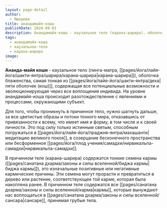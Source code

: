 ```yaml
---
layout: page-detail
author:
  - Яшодеви
title: анандамайя-коша
publishDate: 2024-09-01
description: Анандамайя-коша - каузальное тело (карана-шарира), оболочка блаженства, самая тонкая из пяти оболочек (кош), содержащая все потенциальные возможности и эволюционирующая через все воплощения индивида. На уровне анандамайя-коша происходит разотождествление с явлениями и процессами, окружающими субъект.
tags:
  - анандамайя-коша
  - каузальное-тело
  - карана-шарира
image:
---
```

**Ананда-майя коши** - каузальное тело (линга-матра, [[pages/йога/лайя-йога/шакти-янтра/шарира/карана-шарира|карана-шарира]]), оболочка блаженства, самая тонкая из [[pages/йога/лайя-йога/шакти-янтра/деха|пяти оболочек (кош)]], содержащая все потенциальные возможности и эволюционирующая через все воплощения индивида. На уровне анандамайя-коша происходит разотождествление с явлениями и процессами, окружающими субъект.

Для того, чтобы проникнуть в причинное тело, нужно шагнуть дальше, за все цветистые образы и потоки тонкого мира, отказавшись от привязанности к всему, что имеет имя и форму, в том числе и к своей личности. Это под силу только истинным святым, способным погружаться в [[pages/йога/лайя-йога/праджня-янтра/махашанти|медитацию великого покоя]], в созерцание бесконечного пространства или бесформенное [[pages/йога/плод учения/самадхи/нирвикальпа-самадхи|нирвикальпа-самадхи]]. 

В причинном теле (карана-шарира) содержатся тонкие семена кармы ([[pages/санатана дхарма/законы и силы вселенной/биджа кармы|биджа кармы]]), это изначальные позитивные или негативные кармические причины. Эти семена могут прорасти и превратиться в дерево или растение, соответствующее той карме, которая была накоплена ранее. В причинном теле содержатся все [[pages/санатана дхарма/законы и силы вселенной/карма|кармы]], которые вынуждают нас воплощаться в [[pages/санатана дхарма/законы и силы вселенной/сансара|сансаре]], принимая грубые тела.


